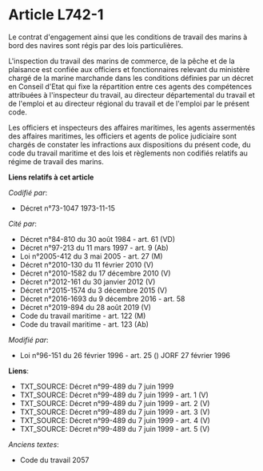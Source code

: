 # Article L742-1

Le contrat d'engagement ainsi que les conditions de travail des marins à bord des navires sont régis par des lois
particulières.

L'inspection du travail des marins de commerce, de la pêche et de la plaisance est confiée aux officiers et fonctionnaires
relevant du ministère chargé de la marine marchande dans les conditions définies par un décret en Conseil d'Etat qui fixe la
répartition entre ces agents des compétences attribuées à l'inspecteur du travail, au directeur départemental du travail et
de l'emploi et au directeur régional du travail et de l'emploi par le présent code.

Les officiers et inspecteurs des affaires maritimes, les agents assermentés des affaires maritimes, les officiers et agents
de police judiciaire sont chargés de constater les infractions aux dispositions du présent code, du code du travail maritime
et des lois et règlements non codifiés relatifs au régime de travail des marins.

**Liens relatifs à cet article**

_Codifié par_:

  - Décret n°73-1047 1973-11-15

_Cité par_:

  - Décret n°84-810 du 30 août 1984 - art. 61 (VD)
  - Décret n°97-213 du 11 mars 1997 - art. 9 (Ab)
  - Loi n°2005-412 du 3 mai 2005 - art. 27 (M)
  - Décret n°2010-130 du 11 février 2010 (V)
  - Décret n°2010-1582 du 17 décembre 2010 (V)
  - Décret n°2012-161 du 30 janvier 2012 (V)
  - Décret n°2015-1574 du 3 décembre 2015 (V)
  - Décret n°2016-1693 du 9 décembre 2016 - art. 58
  - Décret n°2019-894 du 28 août 2019 (V)
  - Code du travail maritime - art. 122 (M)
  - Code du travail maritime - art. 123 (Ab)

_Modifié par_:

  - Loi n°96-151 du 26 février 1996 - art. 25 () JORF 27 février 1996

**Liens**:

  - TXT_SOURCE: Décret n°99-489 du 7 juin 1999
  - TXT_SOURCE: Décret n°99-489 du 7 juin 1999 - art. 1 (V)
  - TXT_SOURCE: Décret n°99-489 du 7 juin 1999 - art. 2 (V)
  - TXT_SOURCE: Décret n°99-489 du 7 juin 1999 - art. 3 (V)
  - TXT_SOURCE: Décret n°99-489 du 7 juin 1999 - art. 4 (V)
  - TXT_SOURCE: Décret n°99-489 du 7 juin 1999 - art. 5 (V)

_Anciens textes_:

  - Code du travail 2057
